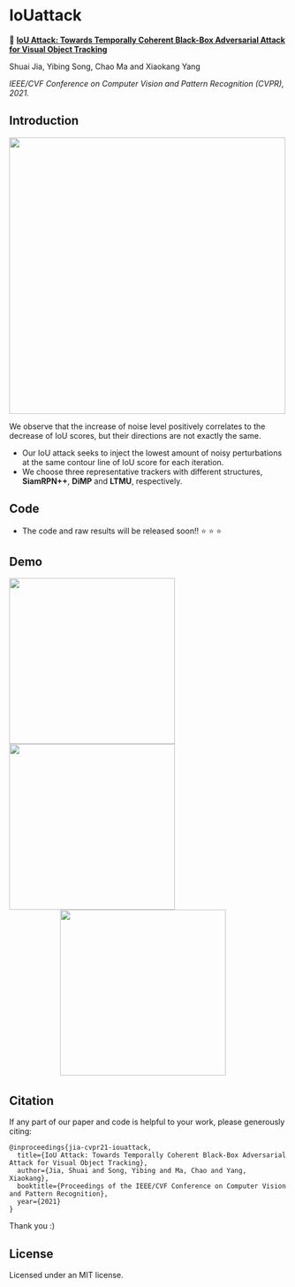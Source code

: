# IoUattack

:herb: **[IoU Attack: Towards Temporally Coherent Black-Box Adversarial Attack for Visual Object Tracking](https://arxiv.org/pdf/2103.14938.pdf)**

Shuai Jia, Yibing Song, Chao Ma and Xiaokang Yang

*IEEE/CVF Conference on Computer Vision and Pattern Recognition (CVPR), 2021.*

## Introduction

<img src="https://github.com/VISION-SJTU/IoUattack/blob/main/demo/intro.png" width='500'/><br/>

We observe that the increase of noise level positively correlates to the decrease of IoU scores, but their directions are not exactly the same.
- Our IoU attack seeks to inject the lowest amount of noisy perturbations at the same contour line of IoU score for each iteration.
- We choose three representative trackers with different structures, **SiamRPN++**, **DiMP** and **LTMU**, respectively.


## Code

- The code and raw results will be released soon!! :star: :star: :star:

## Demo

<img src="https://github.com/VISION-SJTU/IoUattack/blob/main/demo/car_clean.gif" width='300'/>   <img src="https://github.com/VISION-SJTU/IoUattack/blob/main/demo/car_attack.gif" width='300'/><br/>
&emsp; &emsp;&emsp;&emsp;&emsp;&emsp; <img src="https://github.com/VISION-SJTU/IoUattack/blob/main/demo/legend.png" width='300'/><br/>


## Citation
If any part of our paper and code is helpful to your work, please generously citing: 
```
@inproceedings{jia-cvpr21-iouattack,
  title={IoU Attack: Towards Temporally Coherent Black-Box Adversarial Attack for Visual Object Tracking},
  author={Jia, Shuai and Song, Yibing and Ma, Chao and Yang, Xiaokang},
  booktitle={Proceedings of the IEEE/CVF Conference on Computer Vision and Pattern Recognition},
  year={2021}
}
```

Thank you :)

## License
Licensed under an MIT license.
